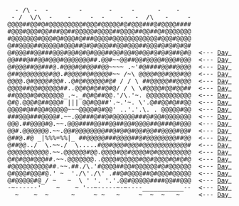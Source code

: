 <pre class="calendar">
  - /\ -  -        -       -     -      -    -          
 - /  \/\  -    -     -  -    -   -  /\   -     -       
@@@@##@@#@#@@@@@@@@@#@@@#@@@@@#@#@@@###@#@@@@####  
#@@@#@@@#@@###@@##@@@@@#@@@@##@@@@##@@##@#@@@@@@@  
#@@@@@@@#@@@#@#@@@#@###@@@@#@@@@@@@@@@@@#@@@#@@@@  
@##@@@@##@@@@@#@@@##@#@#@@@##@@#@@@##@@@#@#@#@#@#  
@#@@@##@@###@@@#@@#@#@#@@@##@@#@@#@#@@#@#@#@##@#@  &lt--- <a href='day/21'>Day 21: Monkey Math</a>
@@###@##@@#@@@#@@@@@@@##.@@#~~@@##@@#@@@@#@@@#@@@  &lt--- <a href='day/20'>Day 20: Grove Positioning System</a>
@#@@@##@@###@.#@@@#@#@@##@@~~~~ .~'#@####@@##@@@@  &lt--- <a href='day/19'>Day 19: Not Enough Minerals</a>
@##@@@@@@@@#@@.#@@@@#@#@@@@#~~ /~\ @@@@#@@#@@@#@@  &lt--- <a href='day/18'>Day 18: Boiling Boulders</a>
@@@@.@#@@@@#@@#..@#@#@@@@@#@# / / \ ##@@@@@##@@@@  &lt--- <a href='day/17'>Day 17: Pyroclastic Flow</a>
@@@@##@@#@@@@@##..@@#@#@##@#@/ / \ \#@@@@#@@#@@##  &lt--- <a href='day/16'>Day 16: Proboscidea Volcanium</a>
##@@@@#@#@@@@@@_.~._#@#@##@@.'/\.'~. @@@@@@@@@@@@  &lt--- <a href='day/15'>Day 15: Beacon Exclusion Zone</a>
@#@.@@@#@##@@@# ||| @@#@@##'.~.'~. \'.@##@@#@##@@  &lt--- <a href='day/14'>Day 14: Regolith Reservoir</a>
@@@@#@##@@#@@@@@~~~@@@@#@#@@' ..'.'.\. . @@@@@#@@  &lt--- <a href='day/13'>Day 13: Distress Signal</a>
###@@@###@@@@#.~~.@@###@##@#@@@@@@###@#@@#@@@@@@@  &lt--- <a href='day/12'>Day 12: Hill Climbing Algorithm</a>
@@@.##@@@@#@.~~.@@@####@@##@@##@@#@@@@##@###@#@@@  &lt--- <a href='day/11'>Day 11: Monkey in the Middle</a>
@@#.@@@@@@@.~~.@@#@@@@@@@@##@#@#@#@@#@@##@@@@#@@#  &lt--- <a href='day/10'>Day 10: Cathode-Ray Tube</a>
@##@.#@ _|%%%=%%|_ ##@@@@@###@@@@##@#@@@@@@@@##@@  &lt--- <a href='day/9'>Day 9: Rope Bridge</a>
@##@@../  \.~~./  \.....#@@#@@@#@@@#@@@@@@@@@@@@#  &lt--- <a href='day/8'>Day 8: Treetop Tree House</a>
@@@@@@@@@@@.~~.@@@@@@#@@.@@@@#@@#@@@@#@#@@@@@@@@@  &lt--- <a href='day/7'>Day 7: No Space Left On Device</a>
@#@#@@#@@@##.~~.@@@@@@@..@@@@#@@@@@#@@#@@@@#@#@#@  &lt--- <a href='day/6'>Day 6: Tuning Trouble</a>
#@@@@@@@@@@##.~~.##./\.'#@@@@##@@#@@@@@@#@#@@@@@@  &lt--- <a href='day/5'>Day 5: Supply Stacks</a>
@#@@@#@@@#@.' ~  './\'./\' .##@#@@@@##@#@@@#@@@@@  &lt--- <a href='day/4'>Day 4: Camp Cleanup</a>
@#@@@@@#@_/ ~   ~  \ ' '. '.'.@@#@@@@@####@@##@@@  &lt--- <a href='day/3'>Day 3: Rucksack Reorganization</a>
-~------'    ~    ~ '--~-----~-~----___________--  &lt--- <a href='day/2'>Day 2: Rock Paper Scissors</a>
  ~    ~  ~      ~     ~ ~   ~     ~  ~  ~   ~     &lt--- <a href='day/1'>Day 1: Calorie Counting</a>
</pre>